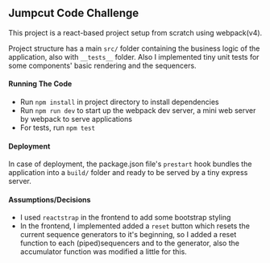 ## Jumpcut Code Challenge

This project is a react-based project setup from scratch using webpack(v4).

Project structure has a main `src/` folder containing the business logic of the application,
also with `__tests__` folder. Also I implemented tiny unit tests for some components' basic rendering and the sequencers.

#### Running The Code
* Run `npm install` in project directory to install dependencies
* Run `npm run dev` to start up the webpack dev server, a mini web server by webpack to serve applications
* For tests, run `npm test`

#### Deployment
In case of deployment, the package.json file's `prestart` hook bundles the application into a `build/` folder
and ready to be served by a tiny express server.

#### Assumptions/Decisions
* I used `reactstrap` in the frontend to add some bootstrap styling
* In the frontend, I implemented added a `reset` button which resets the current sequence generators to it's beginning,
so I added a reset function to each (piped)sequencers and to the generator, also the accumulator function was modified a little for this.

